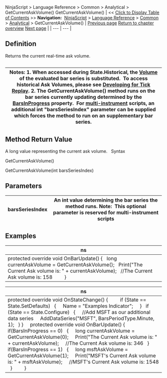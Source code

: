 ﻿
NinjaScript \> Language Reference \> Common \> Analytical \> GetCurrentAskVolume()
GetCurrentAskVolume()
| \<\< [Click to Display Table of Contents](getcurrentaskvolume.md) \>\> **Navigation:**     [NinjaScript](ninjascript-1.md) \> [Language Reference](language_reference_wip-1.md) \> [Common](common-1.md) \> [Analytical](market_data-1.md) \> GetCurrentAskVolume() | [Previous page](getcurrentask-1.md) [Return to chapter overview](market_data-1.md) [Next page](getcurrentbid-1.md) |
| --- | --- |
## Definition
Returns the current real\-time ask volume.
## 
| Notes:  1\. When accessed during State.Historical, the [Volume](volume-1.md) of the evaluated bar series is substituted.  To access historical Ask Volumes, please see [Developing for Tick Replay](developing_for__tick_replay-1.md). 2\. The GetCurrentAskVolume() method runs on the bar series currently updating determined by the [BarsInProgress](barsinprogress-1.md) property.  For [multi\-instrument](multi-time_frame__instruments-1.md) scripts, an additional int "barsSeriesIndex" parameter can be supplied which forces the method to run on an supplementary bar series. |
| --- |
## 
## 
## Method Return Value
A long value representing the current ask volume.
 
Syntax  

GetCurrentAskVolume()  

GetCurrentAskVolume(int barsSeriesIndex)
 
## Parameters
| barsSeriesIndex | An int value determining the bar series the method runs. Note:  This optional parameter is reserved for multi\-instrument scripts |
| --- | --- |
## 
## 
## Examples
| ns |
| --- |
| protected override void OnBarUpdate() {    long currentAskVolume \= GetCurrentAskVolume();    Print("The Current Ask volume is: " \+ currentAskVolume);    //The Current Ask volume is: 158          } |

| ns |
| --- |
| protected override void OnStateChange() {          if (State \=\= State.SetDefaults)    {      Name \= "Examples Indicator";       }    if (State \=\= State.Configure)    {      //Add MSFT as our additional data series      AddDataSeries("MSFT", BarsPeriodType.Minute, 1);    } }      protected override void OnBarUpdate() {             if(BarsInProgress \=\= 0)    {      long currentAskVolume \= GetCurrentAskVolume(0);      Print("The Current Ask volume is: " \+ currentAskVolume);      //The Current Ask volume is: 346    }        if(BarsInProgress \=\= 1)    {      long msftAskVolume \= GetCurrentAskVolume(1);      Print("MSFT's Current Ask volume is: " \+ msftAskVolume);      //MSFT's Current Ask volume is: 1548    }          } |

